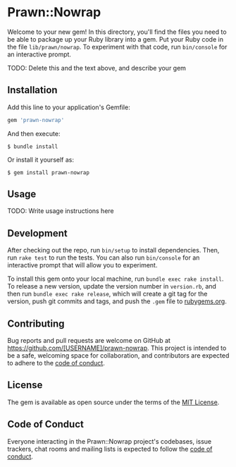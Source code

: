 # Prawn::Nowrap

Welcome to your new gem! In this directory, you'll find the files you need to be able to package up your Ruby library into a gem. Put your Ruby code in the file `lib/prawn/nowrap`. To experiment with that code, run `bin/console` for an interactive prompt.

TODO: Delete this and the text above, and describe your gem

## Installation

Add this line to your application's Gemfile:

```ruby
gem 'prawn-nowrap'
```

And then execute:

    $ bundle install

Or install it yourself as:

    $ gem install prawn-nowrap

## Usage

TODO: Write usage instructions here

## Development

After checking out the repo, run `bin/setup` to install dependencies. Then, run `rake test` to run the tests. You can also run `bin/console` for an interactive prompt that will allow you to experiment.

To install this gem onto your local machine, run `bundle exec rake install`. To release a new version, update the version number in `version.rb`, and then run `bundle exec rake release`, which will create a git tag for the version, push git commits and tags, and push the `.gem` file to [rubygems.org](https://rubygems.org).

## Contributing

Bug reports and pull requests are welcome on GitHub at https://github.com/[USERNAME]/prawn-nowrap. This project is intended to be a safe, welcoming space for collaboration, and contributors are expected to adhere to the [code of conduct](https://github.com/[USERNAME]/prawn-nowrap/blob/master/CODE_OF_CONDUCT.md).


## License

The gem is available as open source under the terms of the [MIT License](https://opensource.org/licenses/MIT).

## Code of Conduct

Everyone interacting in the Prawn::Nowrap project's codebases, issue trackers, chat rooms and mailing lists is expected to follow the [code of conduct](https://github.com/[USERNAME]/prawn-nowrap/blob/master/CODE_OF_CONDUCT.md).
